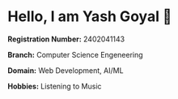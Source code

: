 # Hello, I am **Yash Goyal** 👋

**Registration Number:** 2402041143

**Branch:** Computer Science Engeneering

**Domain:** Web Development, AI/ML 

**Hobbies:** Listening to Music
